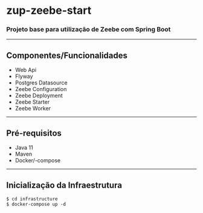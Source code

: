 # zup-zeebe-start
### Projeto base para utilização de Zeebe com Spring Boot
---
## Componentes/Funcionalidades

- Web Api
- Flyway
- Postgres Datasource
- Zeebe Configuration
- Zeebe Deployment
- Zeebe Starter
- Zeebe Worker
---
## Pré-requisitos
- Java 11
- Maven
- Docker/-compose
---
## Inicialização da Infraestrutura

```shell
$ cd infrastructure
$ docker-compose up -d
```


